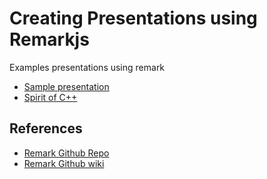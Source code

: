 # Creating Presentations using Remarkjs

Examples presentations using remark

* [Sample presentation](https://remarkjs.com/#1)
* [Spirit of C++](https://github.com/legends2k/spirit-of-cpp)

## References

* [Remark Github Repo](https://github.com/gnab/remark)
* [Remark Github wiki](https://github.com/gnab/remark/wiki/Markdown)
